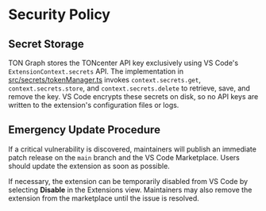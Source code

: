 # Security Policy

## Secret Storage

TON Graph stores the TONcenter API key exclusively using VS Code's `ExtensionContext.secrets` API.
The implementation in [src/secrets/tokenManager.ts](src/secrets/tokenManager.ts)
invokes `context.secrets.get`, `context.secrets.store`, and `context.secrets.delete` to
retrieve, save, and remove the key. VS Code encrypts these secrets on disk, so no
API keys are written to the extension's configuration files or logs.

## Emergency Update Procedure

If a critical vulnerability is discovered, maintainers will publish an immediate patch release on the `main` branch and the VS Code Marketplace. Users should update the extension as soon as possible.

If necessary, the extension can be temporarily disabled from VS Code by selecting **Disable** in the Extensions view. Maintainers may also remove the extension from the marketplace until the issue is resolved.

